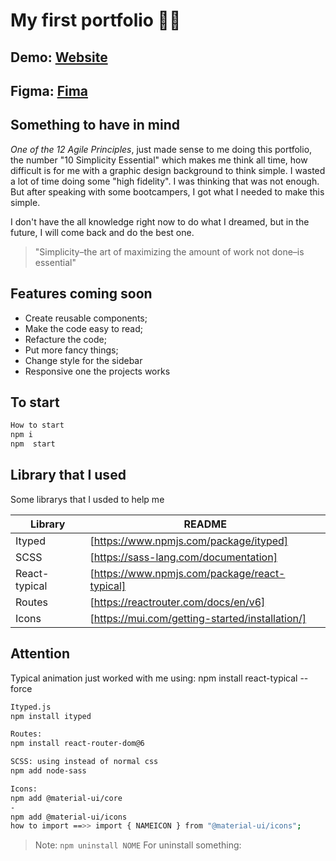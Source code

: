 # My first portfolio 💪🏻

## Demo: [Website](https://cisiq.dev/)

## Figma: [Fima](https://www.figma.com/file/j5do02UFrfH9FECG5febFa/My-portfolio-2.0?node-id=0%3A1)

## Something to have in mind

_One of the 12 Agile Principles_, just made sense to me doing this portfolio, the number "10 Simplicity Essential" which makes me think all time, how difficult is for me with a graphic design background to think simple. I wasted a lot of time doing some "high fidelity". I was thinking that was not enough. But after speaking with some bootcampers, I got what I needed to make this simple.

I don't have the all knowledge right now to do what I dreamed, but in the future, I will come back and do the best one.

> "Simplicity–the art of maximizing the amount of work not done–is essential"

## Features coming soon

- Create reusable components;
- Make the code easy to read;
- Refacture the code;
- Put more fancy things;
- Change style for the sidebar
- Responsive one the projects works

## To start

```sh
How to start
npm i
npm  start
```

## Library that I used

Some librarys that I usded to help me

| Library       | README                                          |
| ------------- | ----------------------------------------------- |
| Ityped        | [https://www.npmjs.com/package/ityped]          |
| SCSS          | [https://sass-lang.com/documentation]           |
| React-typical | [https://www.npmjs.com/package/react-typical]   |
| Routes        | [https://reactrouter.com/docs/en/v6]            |
| Icons         | [https://mui.com/getting-started/installation/] |

## Attention

Typical animation just worked with me using:
npm install react-typical --force

```sh
Ityped.js
npm install ityped
```

```sh
Routes:
npm install react-router-dom@6
```

```sh
SCSS: using instead of normal css
npm add node-sass
```

```sh
Icons:
npm add @material-ui/core
-
npm add @material-ui/icons
how to import ==>> import { NAMEICON } from "@material-ui/icons";
```

> Note: `npm uninstall NOME` For uninstall something:
